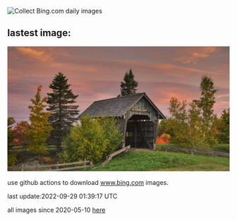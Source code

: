 ![Collect Bing.com daily images](https://github.com/counter2015/bing-daily-images/workflows/Collect%20Bing.com%20daily%20images/badge.svg)
## lastest image:
![](images/FosterCoveredBridge.jpg)

use github actions to download www.bing.com images.

last update:2022-09-29 01:39:17 UTC

all images since 2020-05-10 [here](https://github.com/counter2015/bing-daily-images/tree/master/images) 
